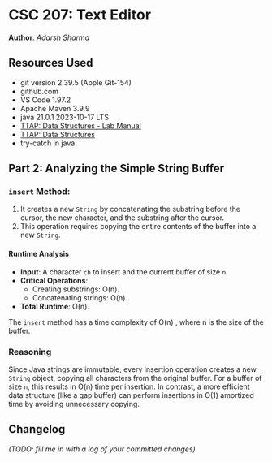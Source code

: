 # CSC 207: Text Editor

**Author**: _Adarsh Sharma_

## Resources Used

- git version 2.39.5 (Apple Git-154)
- github.com
- VS Code 1.97.2
- Apache Maven 3.9.9
- java 21.0.1 2023-10-17 LTS
- [TTAP: Data Structures - Lab Manual](https://osera.cs.grinnell.edu/ttap/data-structures-labs/text-editor.html)
- [TTAP: Data Structures](https://osera.cs.grinnell.edu/ttap/data-structures/)
- try-catch in java

## Part 2: Analyzing the Simple String Buffer

### `insert` Method:

1. It creates a new `String` by concatenating the substring before the cursor, the new character, and the substring after the cursor.
2. This operation requires copying the entire contents of the buffer into a new `String`.

#### Runtime Analysis

- **Input**: A character `ch` to insert and the current buffer of size `n`.
- **Critical Operations**:
  - Creating substrings: O(n).
  - Concatenating strings: O(n).
- **Total Runtime**: O(n).

The `insert` method has a time complexity of O(n) , where n is the size of the buffer.

### Reasoning

Since Java strings are immutable, every insertion operation creates a new `String` object, copying all characters from the original buffer. For a buffer of size `n`, this results in O(n) time per insertion. In contrast, a more efficient data structure (like a gap buffer) can perform insertions in O(1) amortized time by avoiding unnecessary copying.

## Changelog

_(TODO: fill me in with a log of your committed changes)_

